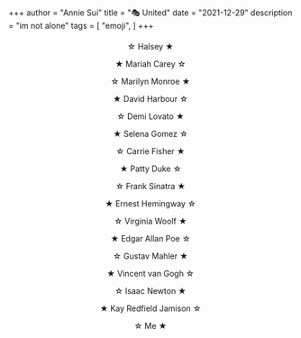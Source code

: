 +++
author = "Annie Sui"
title = "🎭 United"
date = "2021-12-29"
description = "im not alone"
tags = [
    "emoji",
]
+++

<div style="text-align: center; margin-top: 20px">
☆ Halsey ★<br> 

★ Mariah Carey ☆<br>

☆ Marilyn Monroe ★<br>

★ David Harbour ☆<br>

☆ Demi Lovato ★<br>

★ Selena Gomez ☆<br>

☆ Carrie Fisher ★<br>

★ Patty Duke ☆<br>

☆ Frank Sinatra ★<br>

★ Ernest Hemingway ☆<br>

☆ Virginia Woolf ★<br>

★ Edgar Allan Poe ☆<br>

☆ Gustav Mahler ★<br>

★ Vincent van Gogh ☆<br>

☆ Isaac Newton ★<br>

★ Kay Redfield Jamison ☆<br>

☆ Me ★<br>
</div>

